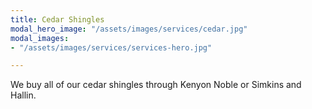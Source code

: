 ```yaml
---
title: Cedar Shingles
modal_hero_image: "/assets/images/services/cedar.jpg"
modal_images:
- "/assets/images/services/services-hero.jpg"

---
```

We buy all of our cedar shingles through Kenyon Noble or Simkins and Hallin.
